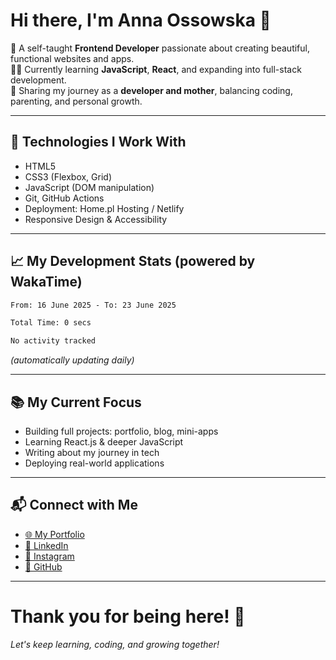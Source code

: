 # Hi there, I'm Anna Ossowska 👋

🌸 A self-taught **Frontend Developer** passionate about creating beautiful, functional websites and apps.  
👩‍💻 Currently learning **JavaScript**, **React**, and expanding into full-stack development.  
💬 Sharing my journey as a **developer and mother**, balancing coding, parenting, and personal growth.

---

## 🚀 Technologies I Work With
- HTML5
- CSS3 (Flexbox, Grid)
- JavaScript (DOM manipulation)
- Git, GitHub Actions
- Deployment: Home.pl Hosting / Netlify
- Responsive Design & Accessibility

---

## 📈 My Development Stats (powered by WakaTime)

<!--START_SECTION:waka-->

```txt
From: 16 June 2025 - To: 23 June 2025

Total Time: 0 secs

No activity tracked
```

<!--END_SECTION:waka-->

_(automatically updating daily)_

---

## 📚 My Current Focus

- Building full projects: portfolio, blog, mini-apps
- Learning React.js & deeper JavaScript
- Writing about my journey in tech
- Deploying real-world applications

---

## 📬 Connect with Me

- [🌐 My Portfolio](https://ossowska.tech)
- [💼 LinkedIn](https://linkedin.com/in/anna-ossowska-130493a0/)
- [📸 Instagram](https://instagram.com/wiedzma_w_korpo/)
- [🐙 GitHub](https://github.com/anka-oss)

---

# Thank you for being here! 🚀  
_Let's keep learning, coding, and growing together!_

